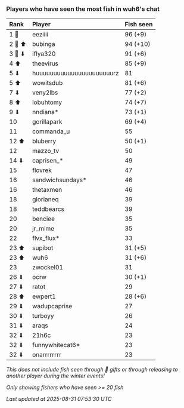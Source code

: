 ### Players who have seen the most fish in wuh6's chat

| Rank   | Player                    | Fish seen |
|:-------|:--------------------------|:----------|
| 1 🥇   | eeziiii                   | 96 (+9)   |
| 2 🥈 ⬆ | bubinga                   | 94 (+10)  |
| 3 🥉 ⬇ | iflya320                  | 91 (+6)   |
| 4 ⬆    | theevirus                 | 85 (+9)   |
| 5 ⬇    | huuuuuuuuuuuuuuuuuuuuuurz | 81        |
| 5 ⬆    | wowitsdub                 | 81 (+6)   |
| 7 ⬇    | veny2lbs                  | 77 (+2)   |
| 8 ⬆    | lobuhtomy                 | 74 (+7)   |
| 9 ⬇    | nndiana*                  | 73 (+1)   |
| 10     | gorillapark               | 69 (+4)   |
| 11     | commanda_u                | 55        |
| 12 ⬆   | bluberry                  | 50 (+1)   |
| 12     | mazzo_tv                  | 50        |
| 14 ⬇   | caprisen_*                | 49        |
| 15     | flovrek                   | 47        |
| 16     | sandwichsundays*          | 46        |
| 16     | thetaxmen                 | 46        |
| 18     | glorianeq                 | 39        |
| 18     | teddbearcs                | 39        |
| 20     | benciee                   | 35        |
| 20     | jr_mime                   | 35        |
| 22     | flvx_flux*                | 33        |
| 23 ⬆   | supibot                   | 31 (+5)   |
| 23 ⬆   | wuh6                      | 31 (+6)   |
| 23     | zwockel01                 | 31        |
| 26 ⬇   | ocrw                      | 30 (+1)   |
| 27 ⬇   | ratot                     | 29        |
| 28 ⬆   | ewpert1                   | 28 (+6)   |
| 29 ⬇   | wadupcaprise              | 27        |
| 30 ⬇   | turboyy                   | 26        |
| 31 ⬇   | araqs                     | 24        |
| 32 ⬇   | 21h6c                     | 23        |
| 32 ⬇   | funnywhitecat6*           | 23        |
| 32 ⬇   | onarrrrrrrr               | 23        |

_This does not include fish seen through 🎁 gifts or through releasing to another player during the winter events!_

_Only showing fishers who have seen >= 20 fish_

_Last updated at 2025-08-31 07:53:30 UTC_